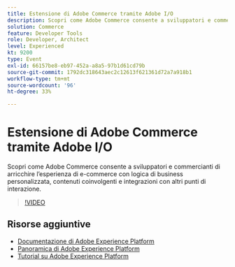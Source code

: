 ```yaml
---
title: Estensione di Adobe Commerce tramite Adobe I/O
description: Scopri come Adobe Commerce consente a sviluppatori e commercianti di arricchire l’esperienza di e-commerce con logica di business personalizzata, contenuti coinvolgenti e integrazioni con altri punti di interazione.
solution: Commerce
feature: Developer Tools
role: Developer, Architect
level: Experienced
kt: 9200
type: Event
exl-id: 66157be8-eb97-452a-a8a5-97b1d61cd79b
source-git-commit: 1792dc318643aec2c12613f621361d72a7a918b1
workflow-type: tm+mt
source-wordcount: '96'
ht-degree: 33%

---
```


# Estensione di Adobe Commerce tramite Adobe I/O

Scopri come Adobe Commerce consente a sviluppatori e commercianti di arricchire l’esperienza di e-commerce con logica di business personalizzata, contenuti coinvolgenti e integrazioni con altri punti di interazione.

>[!VIDEO](https://video.tv.adobe.com/v/337727/?quality=12&learn=on&hidetitle=true)

## Risorse aggiuntive

- [Documentazione di Adobe Experience Platform](https://experienceleague.adobe.com/docs/experience-platform.html?lang=it)
- [Panoramica di Adobe Experience Platform](https://experienceleague.adobe.com/docs/experience-platform/landing/home.html?lang=it)
- [Tutorial su Adobe Experience Platform](https://experienceleague.adobe.com/docs/platform-learn/tutorials/overview.html?lang=it)
